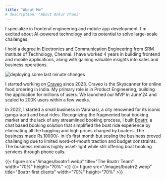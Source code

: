 ```yaml
---
title: "About Me"
# description: "About Ankur Phani"
---
```


<!-- Hi, I'm Ankur Phani -->

<!-- Currently building [Craveo](https://craveo.in) - AI Food Ordering Agent. -->

<!-- Here is more [About Me](/about-me). -->

I specialize in frontend engineering and mobile app development. I'm excited about AI-powered technology and its potential to solve large-scale challenges.

I hold a degree in Electronics and Communication Engineering from SRM Institute of Technology, Chennai. I have worked 4 years in building frontend and mobile applications, along with gaining valuable insights into sales and business operations.

![](/images/img1.webp "deploying some last minute changes")

I started working on [Craveo](https://craveo.co.in/) since 2023. Craveo is the Skyscanner for online food ordering in India. My primary role is in Product Engineering, building the application for millions of users. We launched our MVP in June'24 and scaled to 200K users within a few weeks.

In 2022, I started a small business in Varanasi, a city renowned for its iconic ganga-aarti and boat rides. Recognizing the fragmented boat booking market and the lack of any streamlined booking process, I built [Boatrr](https://www.boatrr.in/), a chat based booking solution that simplified the boat ride experience by eliminating all the haggling and high prices charged by boaters. The business made Rs.10000/- in it’s first month but scaling the business proved challenging due to limited word-of-mouth traction and budget constraints. The business remains highly asset-light while still offering boat booking services through phone calls.

<!-- <img src="/images/boatrr1.webp" alt="The Boatrr Team" title="The Boatrr Team" width="50%" height="50%"><img src="/images/boatrr2.webp" alt="Our first clients" title="Our first clients" width="50%" height="50%"> -->

{{< figure src="/images/boatrr1.webp" title="The Boatrr Team" width="70%" height="70%" >}}
{{< figure src="/images/boatrr2.webp" title="Boatrr first clients" width="70%" height="70%" >}}


<!-- *I can be reached at:*

Github: https://github.com/phaniankur

LinkedIn: https://www.linkedin.com/in/ankurphani/

Twitter: https://x.com/AnkurPhani

Email: [contact.ankurphani@gmail.com](mailto:contact.ankurphani@gmail.com) -->